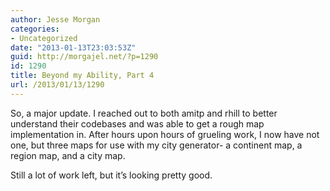 ```yaml
---
author: Jesse Morgan
categories:
- Uncategorized
date: "2013-01-13T23:03:53Z"
guid: http://morgajel.net/?p=1290
id: 1290
title: Beyond my Ability, Part 4
url: /2013/01/13/1290
---
```


So, a major update. I reached out to both amitp and rhill to better understand their codebases and was able to get a rough map implementation in. After hours upon hours of grueling work, I now have not one, but three maps for use with my city generator- a continent map, a region map, and a city map.

Still a lot of work left, but it’s looking pretty good.